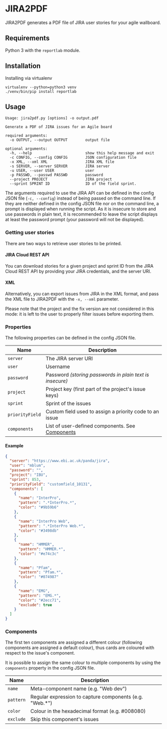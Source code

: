 # JIRA2PDF

JIRA2PDF generates a PDF file of JIRA user stories for your agile wallboard.
 
## Requirements

Python 3 with the `reportlab` module.

## Installation

Installing via virtualenv
```
virtualenv --python=python3 venv
./venv/bin/pip install reportlab
```

## Usage

```
Usage: jira2pdf.py [options] -o output.pdf

Generate a PDF of JIRA issues for an Agile board

required arguments:
  -o OUTPUT, --output OUTPUT        output file

optional arguments:
  -h, --help                        show this help message and exit
  -c CONFIG, --config CONFIG        JSON configuration file
  -x XML, --xml XML                 JIRA XML file
  -s SERVER, --server SERVER        JIRA server
  -u USER, --user USER              user
  -p PASSWD, --passwd PASSWD        password
  --project PROJECT                 JIRA project
  --sprint SPRINT ID                ID of the field sprint.
```

The arguments required to use the JIRA API can be defined in the config JSON file (`-c, --config`) instead of being passed on the command line. If they are neither defined in the config JSON file nor on the command line, a prompt is displayed when running the script. As it is insecure to store and use passwords in plain text, it is recommended to leave the script displays at least the password prompt (your password will not be displayed).

### Getting user stories

There are two ways to retrieve user stories to be printed. 

#### JIRA Cloud REST API

You can download stories for a given project and   sprint ID from the JIRA Cloud REST API by providing your JIRA credentials, and the server URI.

#### XML

Alternatively, you can export issues from JIRA in the XML format, and pass the XML file to JIRA2PDF with the `-x, --xml` parameter.

Please note that the project and the fix version are not considered in this mode: it is left to the user to properly filter issues before exporting them.

### Properties

The following properties can be defined in the config JSON file.

| Name              | Description  |
| ----------------- | ------------ |
| `server`        | The JIRA server URI |
| `user`          | Username |
| `password`      | Password *(storing passwords in plain text is insecure)* |
| `project`       | Project key (first part of the project's issue keys) |
| `sprint`    | Sprint of the issues |
| `priorityField` | Custom field used to assign a priority code to an issue | 
| `components`    | List of user-defined components. See [Components](#components) | 

#### Example

```json
{
  "server": "https://www.ebi.ac.uk/panda/jira",
  "user": "mblum",
  "password": "",
  "project": "IBU",
  "sprint": 853,
  "priorityField": "customfield_10131",
  "components": [
    {
      "name": "InterPro",
      "pattern": ".*InterPro.*",
      "color": "#9b59b6"
    },
    {
      "name": "InterPro Web",
      "pattern": ".*InterPro Web.*",
      "color": "#3498db"
    },
    {
      "name": "HMMER",
      "pattern": "HMMER.*",
      "color": "#e74c3c"
    },
    {
      "name": "Pfam",
      "pattern": "Pfam.*",
      "color": "#074987"
    },
    {
      "name": "EMG",
      "pattern": "EMG.*",
      "color": "#2ecc71",
      "exclude": true
    }
  ]
}
```

### Components

The first ten components are assigned a different colour (following components are assigned a default colour), thus cards are coloured with respect to the issue's component.

It is possible to assign the same colour to multiple components by using the `components` property in the config JSON file.

| Name              | Description  |
| ----------------- | ------------ |
| `name`            | Meta-component name (e.g. "Web dev") |
| `pattern`         | Regular expression to capture components (e.g. "Web.*") |
| `color`           | Colour in the hexadecimal format (e.g. #008080) |
| `exclude`         | Skip this component's issues |
